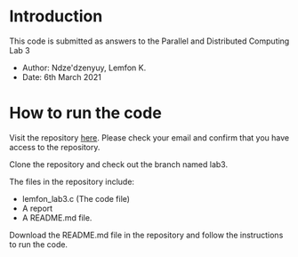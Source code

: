 # Introduction
This code is submitted as answers to the Parallel and Distributed Computing Lab 3
* Author: Ndze'dzenyuy, Lemfon K.
* Date: 6th March 2021

# How to run the code

Visit the repository [here](https://github.com/WybeTuring/PDC-Labs). Please check your email and confirm that you have access to the repository. 

Clone the repository and check out the branch named lab3. 

The files in the repository include: 

- lemfon_lab3.c (The code file)
- A report
- A README.md file.

Download the README.md file in the repository and follow the instructions to run the code. 